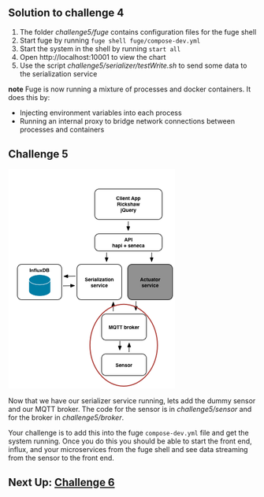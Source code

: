 ## Solution to challenge 4

1. The folder _challenge5/fuge_ contains configuration files for the fuge shell
2. Start fuge by running `fuge shell fuge/compose-dev.yml`
3. Start the system in the shell by running `start all`
4. Open http://localhost:10001 to view the chart
5. Use the script _challenge5/serializer/testWrite.sh_ to send some data to the serialization service

__note__ Fuge is now running a mixture of processes and docker containers. It does this by:

* Injecting environment variables into each process
* Running an internal proxy to bridge network connections between processes and containers

## Challenge 5
![image](../images/challenge5.png)

Now that we have our serializer service running, lets add the dummy sensor and
our MQTT broker. The code for the sensor is in _challenge5/sensor_ and for the
broker in _challenge5/broker_.

Your challenge is to add this into the fuge `compose-dev.yml` file and get the
system running. Once you do this you should be able to start the front end,
influx, and your microservices from the fuge shell and see data streaming from
the sensor to the front end.

## Next Up: [Challenge 6](../challenge6/README.md)
